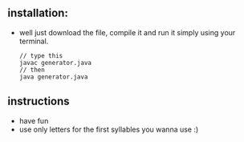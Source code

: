 ## installation:
  - well just download the file, compile it and run it simply using your terminal.

        // type this
        javac generator.java
        // then
        java generator.java


## instructions
   - have fun
   - use only letters for the first syllables you wanna use :)
